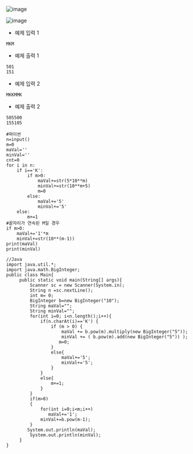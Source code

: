 ![image](https://github.com/kdfasdf/TIL/assets/96770726/12f2efff-a122-4937-8094-72efd58e95ab)

![image](https://github.com/kdfasdf/TIL/assets/96770726/f6d4c74c-82a8-40f7-8832-88b8d2035f8c)

- 예제 입력 1
```
MKM
```
- 예제 출력 1
```
501
151
```

- 예제 입력 2
```
MKKMMK
```
- 예제 출력 2
```
505500
155105
```

```
#파이썬
n=input()
m=0
maVal=''
minVal=''
cnt=0
for i in n:
    if i=='K':
        if m>0:
            maVal+=str(5*10**m)
            minVal+=str(10**m+5)
            m=0
        else:
            maVal+='5'
            minVal+='5'
    else:
        m+=1
#끝자리가 연속된 M일 경우
if m>0:
    maVal+='1'*m
    minVal+=str(10**(m-1))
print(maVal)
print(minVal)
```

```
//Java
import java.util.*;
import java.math.BigInteger;
public class Main{
     public static void main(String[] args){
         Scanner sc = new Scanner(System.in);
         String n =sc.nextLine();
         int m= 0;
         BigInteger b=new BigInteger("10");
         String maVal="";
         String minVal="";
         for(int i=0; i<n.length();i++){
             if(n.charAt(i)=='K') {
                 if (m > 0) {
                     maVal += b.pow(m).multiply(new BigInteger("5"));
                     minVal += ( b.pow(m).add(new BigInteger("5")) );
                    m=0;
                 }
                 else{
                     maVal+='5';
                     minVal+='5';
                 }
             }
             else{
                 m+=1;
             }
         }
         if(m>0)
         {
             for(int i=0;i<m;i++)
                maVal+='1';
             minVal+=b.pow(m-1);
         }
        System.out.println(maVal);
         System.out.println(minVal);
     }
}
```
